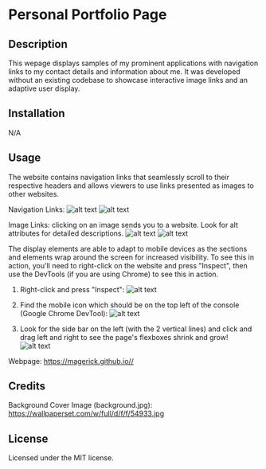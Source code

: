 # Personal Portfolio Page

## Description
This wepage displays samples of my prominent applications with navigation links to my contact details and information about me. It was developed without an existing codebase to showcase interactive image links and an adaptive user display.

## Installation
N/A

## Usage
The website contains navigation links that seamlessly scroll to their respective headers and allows viewers to use links presented as images to other websites. 

Navigation Links:
![alt text](assets/images/screen?raw=true)
![alt text](assets/images/screen-2?raw=true)

Image Links: clicking on an image sends you to a website. Look for alt attributes for detailed descriptions.
![alt text](assets/images/screen-3?raw=true)
![alt text](assets/images/screen-4?raw=true)

The display elements are able to adapt to mobile devices as the sections and elements wrap around the screen for increased visibility. To see this in action, you'll need to right-click on the website and press "Inspect", then use the DevTools (if you are using Chrome) to see this in action.

1) Right-click and press "Inspect":
![alt text](assets/images/screen-5?raw=true)

2) Find the mobile icon which should be on the top left of the console (Google Chrome DevTool):
![alt text](assets/images/screen-6?raw=true)

3) Look for the side bar on the left (with the 2 vertical lines) and click and drag left and right to see the page's flexboxes shrink and grow!
![alt text](assets/images/screen-7?raw=true)

Webpage: https://magerick.github.io//

## Credits
Background Cover Image (background.jpg): https://wallpaperset.com/w/full/d/f/f/54933.jpg

## License
Licensed under the MIT license.
